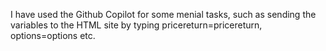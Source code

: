 I have used the Github Copilot for some menial tasks, such as sending the variables to the HTML site by typing pricereturn=pricereturn, options=options etc.
